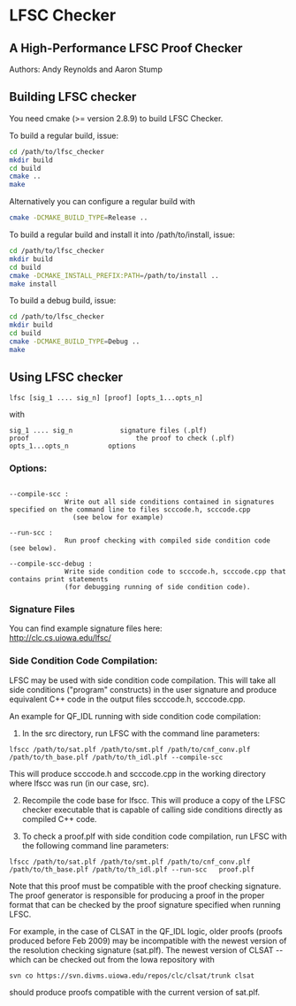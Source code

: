 # LFSC Checker
## A High-Performance LFSC Proof Checker

Authors: Andy Reynolds and Aaron Stump

## Building LFSC checker

You need cmake (>= version 2.8.9) to build LFSC Checker.

To build a regular build, issue:

```bash
cd /path/to/lfsc_checker
mkdir build
cd build
cmake ..
make
```

Alternatively you can configure a regular build with

```bash
cmake -DCMAKE_BUILD_TYPE=Release ..
```


To build a regular build and install it into /path/to/install, issue:

```bash
cd /path/to/lfsc_checker
mkdir build
cd build
cmake -DCMAKE_INSTALL_PREFIX:PATH=/path/to/install ..
make install
```

To build a debug build, issue:

```bash
cd /path/to/lfsc_checker
mkdir build
cd build
cmake -DCMAKE_BUILD_TYPE=Debug ..
make
```

## Using LFSC checker

```
lfsc [sig_1 .... sig_n] [proof] [opts_1...opts_n]
```

with

```
sig_1 .... sig_n            signature files (.plf)
proof                           the proof to check (.plf)
opts_1...opts_n          options
```

### Options:

```

--compile-scc :
              Write out all side conditions contained in signatures specified on the command line to files scccode.h, scccode.cpp
                (see below for example)

--run-scc :
              Run proof checking with compiled side condition code (see below).

--compile-scc-debug :
              Write side condition code to scccode.h, scccode.cpp that contains print statements
              (for debugging running of side condition code).
```

### Signature Files

You can find example signature files here:  
http://clc.cs.uiowa.edu/lfsc/

### Side Condition Code Compilation:

LFSC may be used with side condition code compilation.  This will take
all side conditions ("program" constructs) in the user signature and
produce equivalent C++ code in the output files scccode.h,
scccode.cpp.

An example for QF_IDL running with side condition code compilation:

1. In the src directory, run LFSC with the command line parameters:
```
lfscc /path/to/sat.plf /path/to/smt.plf /path/to/cnf_conv.plf /path/to/th_base.plf /path/to/th_idl.plf --compile-scc
```
This will produce scccode.h and scccode.cpp in the working directory
where lfscc was run (in our case, src).

2. Recompile the code base for lfscc.  This will produce a copy of the
LFSC checker executable that is capable of calling side conditions directly as
compiled C++ code.

3. To check a proof.plf with side condition code compilation, run
LFSC with the following command line parameters:

```
lfscc /path/to/sat.plf /path/to/smt.plf /path/to/cnf_conv.plf /path/to/th_base.plf /path/to/th_idl.plf --run-scc   proof.plf
```

Note that this proof must be compatible with the proof checking
signature.  The proof generator is responsible for producing a proof
in the proper format that can be checked by the proof signature
specified when running LFSC.

For example, in the case of CLSAT in the QF_IDL logic, older proofs
(proofs produced before Feb 2009) may be incompatible with the newest
version of the resolution checking signature (sat.plf).  The newest
version of CLSAT -- which can be checked out from the Iowa repository
with

```
svn co https://svn.divms.uiowa.edu/repos/clc/clsat/trunk clsat
```

should produce proofs compatible with the current version of sat.plf.
